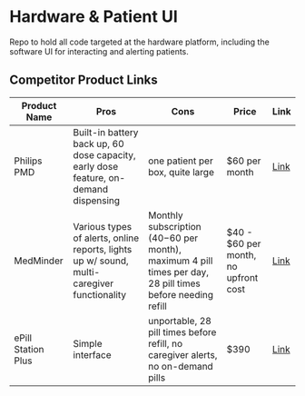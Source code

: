 # Hardware & Patient UI
Repo to hold all code targeted at the hardware platform, including the software UI for interacting and alerting patients.

## Competitor Product Links
Product Name | Pros | Cons | Price | Link
-------------|------|------|-------|-----
Philips PMD | Built-in battery back up, 60 dose capacity, early dose feature, on-demand dispensing | one patient per box, quite large |  $60 per month |  [Link](https://www.lifeline.philips.com/health-solutions/health-mdp.html)
MedMinder    | Various types of alerts, online reports, lights up w/ sound, multi-caregiver functionality | Monthly subscription ($40-$60 per month), maximum 4 pill times per day, 28 pill times before needing refill | $40 - $60 per month, no upfront cost | [Link](www.medminder.com)
ePill Station Plus | Simple interface | unportable, 28 pill times before refill, no caregiver alerts, no on-demand pills | $390 | [Link](http://www.epill.com/stationplus.html)
